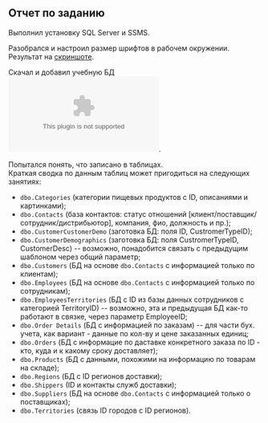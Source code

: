 ## Отчет по заданию

Выполнил установку SQL Server и SSMS.

Разобрался и настроил размер шрифтов в рабочем окружении. Результат на [скриншоте](interface_set_up.png).

Скачал и добавил учебную БД ![Northwind](../northwind.zip).

Попытался понять, что записано в таблицах.      
Краткая сводка по данным таблиц может пригодиться на следующих занятиях:

- `dbo.Categories` (категории пищевых продуктов с ID, описаниями и картинками);
- `dbo.Contacts` (база контактов: статус отношений [клиент/поставщик/сотрудник/дистрибьютор], компания, фио, должность и пр.);
- `dbo.CustomerCustomerDemo` (заготовка БД: поля ID, CustromerTypeID);
- `dbo.CustomerDemographics` (заготовка БД: поля CustromerTypeID, CustomerDesc) -- возможно, понадобится связать с предыдущим шаблоном через общий параметр;
- `dbo.Customers` (БД на основе `dbo.Contacts` с информацией только по клиентам);
- `dbo.Employees` (БД на основе `dbo.Contacts` с информацией только по сотрудникам);
- `dbo.EmployeesTerritories` (БД с ID из базы данных сотрудников с категорией TerritoryID) -- возможно, эта и предыдущая БД как-то работают в связке, через параметр EmployeeID;
- `dbo.Order Details` (БД с информацией по заказам) -- для части бух. учета, как вариант - данные по кол-ву и цене заказанных единиц;
- `dbo.Orders` (БД с информацие по даставке конкретного заказа по ID - кто, куда и к какому сроку доставляет);
- `dbo.Products` (БД с данными, похожими на информацию по товарам на складе);
- `dbo.Regions` (БД с ID регионов доставки);
- `dbo.Shippers` (ID и контакты служб доставки);
- `dbo.Suppliers` (БД на основе `dbo.Contacts` с информацией только о поставщиках);
- `dbo.Territories` (связь ID городов с ID регионов).
